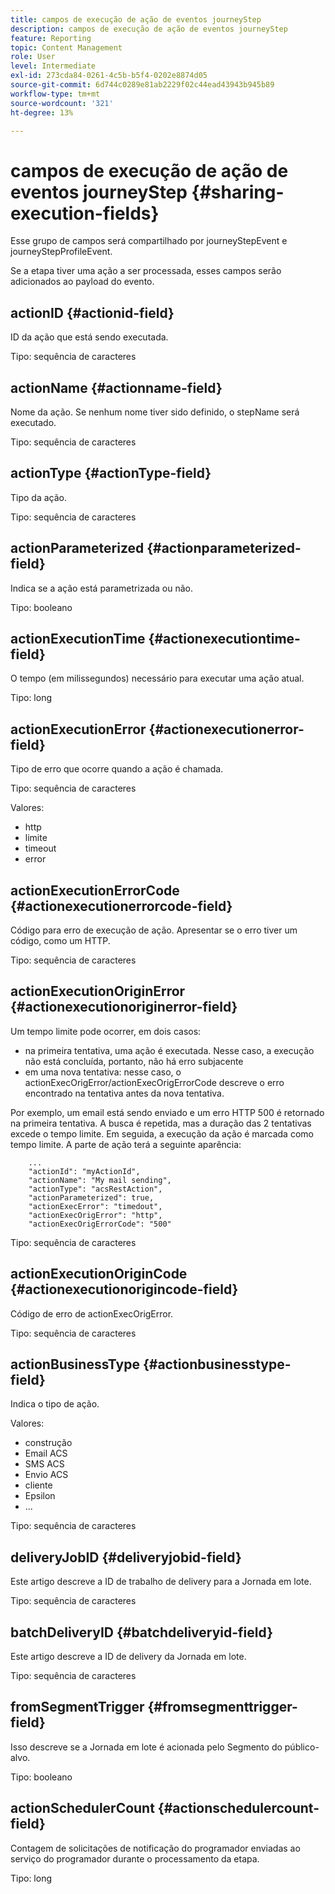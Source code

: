 ```yaml
---
title: campos de execução de ação de eventos journeyStep
description: campos de execução de ação de eventos journeyStep
feature: Reporting
topic: Content Management
role: User
level: Intermediate
exl-id: 273cda84-0261-4c5b-b5f4-0202e8874d05
source-git-commit: 6d744c0289e81ab2229f02c44ead43943b945b89
workflow-type: tm+mt
source-wordcount: '321'
ht-degree: 13%

---
```


# campos de execução de ação de eventos journeyStep {#sharing-execution-fields}

Esse grupo de campos será compartilhado por journeyStepEvent e journeyStepProfileEvent.

Se a etapa tiver uma ação a ser processada, esses campos serão adicionados ao payload do evento.

## actionID {#actionid-field}

ID da ação que está sendo executada.

Tipo: sequência de caracteres

## actionName {#actionname-field}

Nome da ação. Se nenhum nome tiver sido definido, o stepName será executado.

Tipo: sequência de caracteres

## actionType {#actionType-field}

Tipo da ação.

Tipo: sequência de caracteres

## actionParameterized {#actionparameterized-field}

Indica se a ação está parametrizada ou não.

Tipo: booleano

## actionExecutionTime {#actionexecutiontime-field}

O tempo (em milissegundos) necessário para executar uma ação atual.

Tipo: long

## actionExecutionError {#actionexecutionerror-field}

Tipo de erro que ocorre quando a ação é chamada.

Tipo: sequência de caracteres

Valores:
* http
* limite
* timeout
* error

## actionExecutionErrorCode {#actionexecutionerrorcode-field}

Código para erro de execução de ação. Apresentar se o erro tiver um código, como um HTTP.

Tipo: sequência de caracteres

## actionExecutionOriginError {#actionexecutionoriginerror-field}

Um tempo limite pode ocorrer, em dois casos:

* na primeira tentativa, uma ação é executada. Nesse caso, a execução não está concluída, portanto, não há erro subjacente
* em uma nova tentativa: nesse caso, o actionExecOrigError/actionExecOrigErrorCode descreve o erro encontrado na tentativa antes da nova tentativa.

Por exemplo, um email está sendo enviado e um erro HTTP 500 é retornado na primeira tentativa. A busca é repetida, mas a duração das 2 tentativas excede o tempo limite. Em seguida, a execução da ação é marcada como tempo limite. A parte de ação terá a seguinte aparência:

```
    ...
    "actionId": "myActionId",
    "actionName": "My mail sending",
    "actionType": "acsRestAction",
    "actionParameterized": true,
    "actionExecError": "timedout",
    "actionExecOrigError": "http",
    "actionExecOrigErrorCode": "500"
```

Tipo: sequência de caracteres

## actionExecutionOriginCode {#actionexecutionorigincode-field}

Código de erro de actionExecOrigError.

Tipo: sequência de caracteres

## actionBusinessType {#actionbusinesstype-field}

Indica o tipo de ação.

Valores:

* construção
* Email ACS
* SMS ACS
* Envio ACS
* cliente
* Epsilon
* ...

Tipo: sequência de caracteres

## deliveryJobID {#deliveryjobid-field}

Este artigo descreve a ID de trabalho de delivery para a Jornada em lote.

Tipo: sequência de caracteres

## batchDeliveryID {#batchdeliveryid-field}

Este artigo descreve a ID de delivery da Jornada em lote.

Tipo: sequência de caracteres

## fromSegmentTrigger {#fromsegmenttrigger-field}

Isso descreve se a Jornada em lote é acionada pelo Segmento do público-alvo.

Tipo: booleano

## actionSchedulerCount {#actionschedulercount-field}

Contagem de solicitações de notificação do programador enviadas ao serviço do programador durante o processamento da etapa.

Tipo: long

